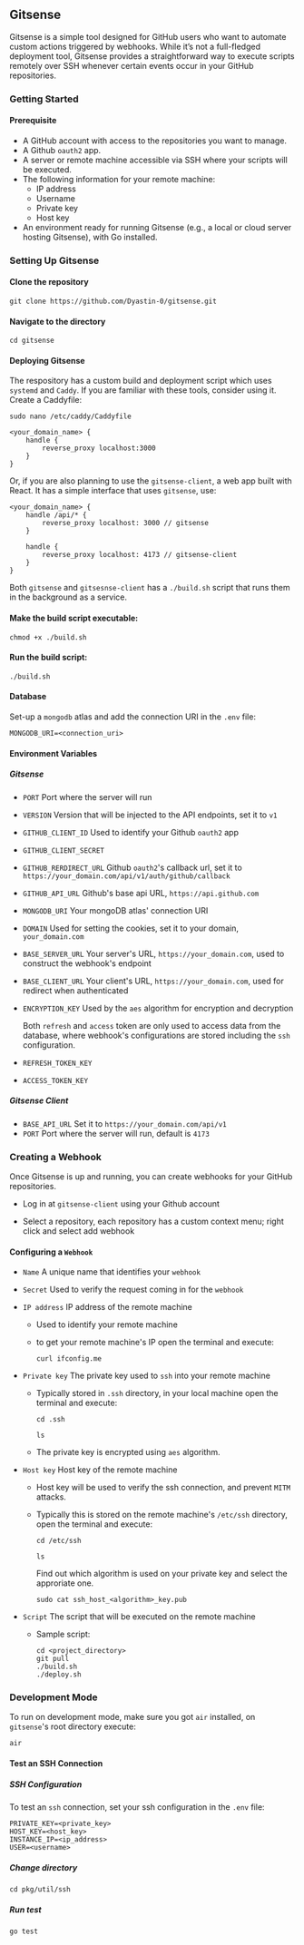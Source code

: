 ## Gitsense

Gitsense is a simple tool designed for GitHub users who want to automate custom actions
triggered by webhooks. While it’s not a full-fledged deployment tool, Gitsense provides
a straightforward way to execute scripts remotely over SSH whenever certain events occur in your
GitHub repositories.

### Getting Started

#### Prerequisite

- A GitHub account with access to the repositories you want to manage.
- A Github ```oauth2``` app.
- A server or remote machine accessible via SSH where your scripts will be executed.
- The following information for your remote machine:
    - IP address
    - Username
    - Private key
    - Host key
- An environment ready for running Gitsense (e.g., a local or cloud server hosting Gitsense), with Go installed.

### Setting Up Gitsense

#### Clone the repository

```shell
git clone https://github.com/Dyastin-0/gitsense.git
```

#### Navigate to the directory

```shell
cd gitsense
```

#### Deploying Gitsense

The respository has a custom build and deployment script which uses ```systemd``` and ```Caddy```.
If you are familiar with these tools, consider using it. Create a Caddyfile:

```shell
sudo nano /etc/caddy/Caddyfile
```

```
<your_domain_name> {
    handle {
        reverse_proxy localhost:3000
    }
}
```

Or, if you are also planning to use the ```gitsense-client```, a web app built with React.
It has a simple interface that uses ```gitsense```, use:

```
<your_domain_name> {
    handle /api/* {
        reverse_proxy localhost: 3000 // gitsense
    }

    handle {
        reverse_proxy localhost: 4173 // gitsense-client
    }
}
```

Both ```gitsense``` and ```gitsesnse-client``` has a ```./build.sh``` script that
runs them in the background as a service.

#### Make the build script executable:

```shell
chmod +x ./build.sh
```

#### Run the build script:

```shell
./build.sh
```

#### Database

Set-up a ```mongodb``` atlas and add the connection URI in the ```.env``` file:

```shell
MONGODB_URI=<connection_uri>
```

#### Environment Variables

##### Gitsense

- ```PORT``` Port where  the server will run

- ```VERSION``` Version that will be injected to the API endpoints, set it to ```v1```

- ```GITHUB_CLIENT_ID``` Used to identify your Github ```oauth2``` app

- ```GITHUB_CLIENT_SECRET```

- ```GITHUB_RERDIRECT_URL``` Github ```oauth2```'s callback url, set it to ```https://your_domain.com/api/v1/auth/github/callback```

- ```GITHUB_API_URL``` Github's base api URL, ```https://api.github.com```

- ```MONGODB_URI``` Your mongoDB atlas' connection URI

- ```DOMAIN``` Used for setting the cookies, set it to your domain, ```your_domain.com```

- ```BASE_SERVER_URL``` Your server's URL, ```https://your_domain.com```, used to construct the webhook's endpoint

- ```BASE_CLIENT_URL``` Your client's URL, ```https://your_domain.com```, used for redirect when authenticated

- ```ENCRYPTION_KEY``` Used by the ```aes``` algorithm for encryption and decryption

     Both ```refresh``` and ```access``` token are only used to access data from the database, where webhook's configurations are stored including the ```ssh``` configuration.

- ```REFRESH_TOKEN_KEY``` 

- ```ACCESS_TOKEN_KEY```


##### Gitsense Client

- ```BASE_API_URL``` Set it to ```https://your_domain.com/api/v1```
- ```PORT``` Port where  the server will run, default is ```4173```

### Creating a Webhook

Once Gitsense is up and running, you can create webhooks for your GitHub repositories.

- Log in at `gitsense-client` using your Github account

- Select a repository, each repository has a custom context menu; right click and select add webhook

#### Configuring a ```Webhook```

- ```Name``` A unique name that identifies your ```webhook```

- ```Secret``` Used to verify the request coming in for the ```webhook```

- ```IP address``` IP address of  the remote machine
    - Used to identify your remote machine
    - to get your remote machine's IP open the terminal and execute:
    
        ```shell
        curl ifconfig.me
        ```
- ```Private key``` The private key used to ```ssh``` into your remote machine
    - Typically stored in ```.ssh``` directory, in your local machine open the terminal
    and execute:

        ```shell
        cd .ssh
        ```

        ```shell
        ls
        ```
    - The private key is encrypted using ```aes``` algorithm.

- ```Host key``` Host key of the remote machine
    - Host key will be used to verify the ssh connection, and prevent ```MITM``` attacks.
    
    - Typically this is stored on the remote machine's ```/etc/ssh``` directory, open the terminal and execute:

        ```shell
        cd /etc/ssh
        ```

        ```shell
        ls
        ```
        Find out which algorithm is used on your private key and select the approriate one.

        ```shell
        sudo cat ssh_host_<algorithm>_key.pub
        ```

- ```Script``` The script that will be executed on the remote machine
    - Sample script:

        ```shell
        cd <project_directory>
        git pull
        ./build.sh
        ./deploy.sh
        ```

### Development Mode

To run on development mode, make sure you got ```air``` installed, on ```gitsense```'s root directory execute:

```shell
air
```

#### Test an SSH Connection

##### SSH Configuration

To test an ```ssh``` connection, set your ssh configuration in the ```.env``` file:

```
PRIVATE_KEY=<private_key>
HOST_KEY=<host_key>
INSTANCE_IP=<ip_address>
USER=<username>
```

##### Change directory

```shell
cd pkg/util/ssh
```

##### Run test

```shell
go test
```












